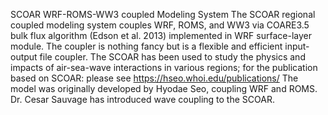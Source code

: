 SCOAR WRF-ROMS-WW3 coupled Modeling System The SCOAR regional coupled modeling system couples WRF, ROMS, and WW3 via COARE3.5 bulk flux algorithm (Edson et al. 2013) implemented in WRF surface-layer module. The coupler is nothing fancy but is a flexible and efficient input-output file coupler. The SCOAR has been used to study the physics and impacts of air-sea-wave interactions in various regions; for the publication based on SCOAR: please see https://hseo.whoi.edu/publications/ The model was originally developed by Hyodae Seo, coupling WRF and ROMS. Dr. Cesar Sauvage has introduced wave coupling to the SCOAR.
